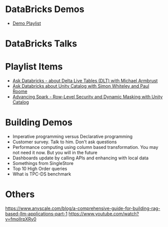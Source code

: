 # DataBricks Demos
- [Demo Playlist](https://www.youtube.com/watch?v=ISleaBJYVi4&list=PLTPXxbhUt-YVAGgN0aNCqY4Jydg324X8u)

# DataBricks Talks

# Playlist Items
- [Ask Databricks - about Delta Live Tables (DLT) with Michael Armbrust](https://www.youtube.com/watch?v=DDqMNMF57P8)
- [Ask Databricks about Unity Catalog with Simon Whiteley and Paul Roome](https://www.youtube.com/watch?v=frruZ2AmZNo)
- [Advancing Spark - Row-Level Security and Dynamic Masking with Unity Catalog](https://www.youtube.com/watch?v=jAPuAuphwt4)


# Building Demos
- Imperative programming versus Declarative programming
- Customer survey. Talk to him. Don't ask questions
- Performance computing using column based transformation. You may not need it now. But you will in the future
- Dashboards update by calling APIs and enhancing with local data
- Somethings from SingleStore
- Top 10 High Order queries
- What is TPC-DS benchmark


# Others
https://www.anyscale.com/blog/a-comprehensive-guide-for-building-rag-based-llm-applications-part-1
https://www.youtube.com/watch?v=fmolIrpXRy0
